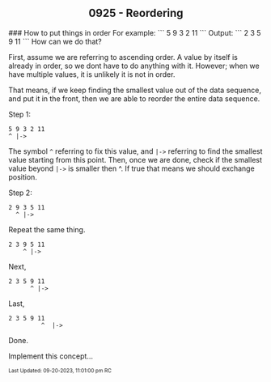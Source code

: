 <h2 align="center">0925 - Reordering</h2>
### How to put things in order
For example:
```
5 9 3 2 11
```
Output:
```
2 3 5 9 11
```
How can we do that?

First, assume we are referring to ascending order. A value by itself is already in order, so we dont have to do anything with it. However; when we have multiple values, it is unlikely it is not in order. 

That means, if we keep finding the smallest value out of the data sequence, and put it in the front, then we are able to reorder the entire data sequence.

Step 1: 
```
5 9 3 2 11
^ |->
```

The symbol ```^``` referring to fix this value, and ```|->``` referring to find the smallest value starting from this point. Then, once we are done, check if the smallest value beyond ```|->``` is smaller then ^. If true that means we should exchange position. 

Step 2:
```
2 9 3 5 11
  ^ |->
```
Repeat the same thing.
```
2 3 9 5 11
    ^ |->
```
Next,
```
2 3 5 9 11
      ^ |->
```
Last,
```
2 3 5 9 11
         ^  |-> 
```

Done.

Implement this concept... 

<font size = 1>Last Updated: 09-20-2023, 11:01:00 pm RC</font>
